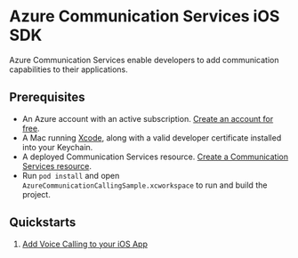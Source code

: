 # Azure Communication Services iOS SDK

Azure Communication Services enable developers to add communication capabilities to their applications. 

## Prerequisites

- An Azure account with an active subscription. [Create an account for free](https://azure.microsoft.com/free/?WT.mc_id=A261C142F). 
- A Mac running [Xcode](https://go.microsoft.com/fwLink/p/?LinkID=266532), along with a valid developer certificate installed into your Keychain.
- A deployed Communication Services resource. [Create a Communication Services resource](https://docs.microsoft.com/en-us/azure/communication-services/quickstarts/create-communication-resource).
- Run `pod install` and open `AzureCommunicationCallingSample.xcworkspace` to run and build the project.

## Quickstarts

1. [Add Voice Calling to your iOS App](https://docs.microsoft.com/en-us/azure/communication-services/quickstarts/voice-video-calling/getting-started-with-calling?pivots=platform-ios)

